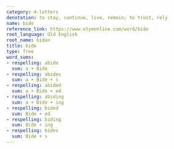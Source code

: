 ```yaml
---
category: 4-letters
denotation: to stay, continue, live, remain; to trust, rely
name: bide
reference_link: https://www.etymonline.com/word/bide
root_language: Old English
root_name: bidan
title: bide
type: free
word_sums:
- respelling: abide
  sum: a + Bide
- respelling: abides
  sum: a + Bide + s
- respelling: abided
  sum: a + Bide + ed
- respelling: abiding
  sum: a + Bide + ing
- respelling: bided
  sum: Bide + ed
- respelling: biding
  sum: Bide + ing
- respelling: bides
  sum: Bide + s
---
```

